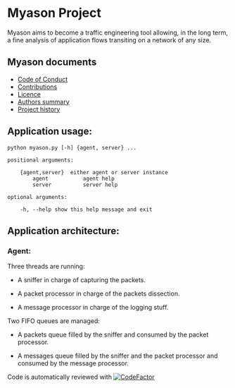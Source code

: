 # Myason Project

Myason aims to become a traffic engineering tool allowing, in the long term, a fine analysis
of application flows transiting on a network of any size.

## Myason documents

- [Code of Conduct](CODE_OF_CONDUCT.md)
- [Contributions](CONTRIBUTING.md)
- [Licence](LICENCE.md)
- [Authors summary](AUTHORS.md)
- [Project history](HISTORY.md)


## Application usage:

    python myason.py [-h] {agent, server} ...

    positional arguments:

        {agent,server}  either agent or server instance
            agent           agent help
            server          server help

    optional arguments:

        -h, --help show this help message and exit

## Application architecture:

### Agent:

Three threads are running:

- A sniffer in charge of capturing the packets.

- A packet processor in charge of the packets dissection.

- A message processor in charge of the logging stuff.

Two FIFO queues are managed:

- A packets queue filled by the sniffer and consumed by the packet processor.

- A messages queue filled by the sniffer and the packet processor and consumed 
by the message processor.

Code is automatically reviewed with 
[![CodeFactor](https://www.codefactor.io/repository/github/thierrydecker/myason/badge)](https://www.codefactor.io/repository/github/thierrydecker/myason)